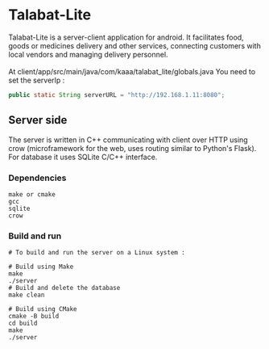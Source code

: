 # Talabat-Lite
Talabat-Lite is a server-client application for android. It facilitates food, goods or medicines delivery and other services, connecting customers with local vendors and managing delivery personnel.<br><br>
At client/app/src/main/java/com/kaaa/talabat_lite/globals.java You need to set the serverIp :
```java
public static String serverURL = "http://192.168.1.11:8080";
```
## Server side
The server is written in C++ communicating with client over HTTP using crow (microframework for the web, uses routing similar to Python's Flask).
<br>For database it uses SQLite C/C++ interface.
### Dependencies
```
make or cmake
gcc
sqlite
crow
```
### Build and run
```shell
# To build and run the server on a Linux system :

# Build using Make
make
./server
# Build and delete the database
make clean

# Build using CMake
cmake -B build
cd build
make
./server
```

